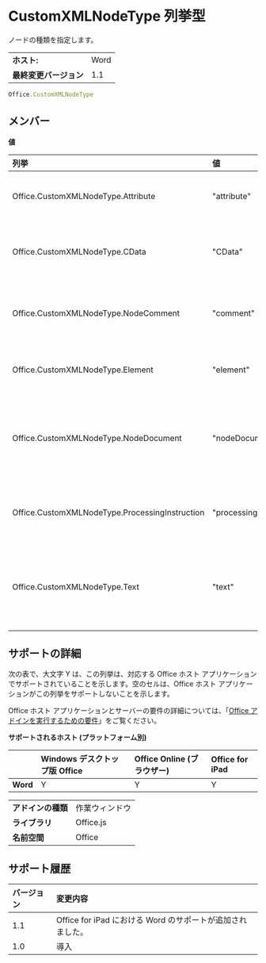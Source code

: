 
# <a name="customxmlnodetype-enumeration"></a>CustomXMLNodeType 列挙型
ノードの種類を指定します。



|||
|:-----|:-----|
|**ホスト:**|Word|
|**最終変更バージョン**|1.1|



```js
Office.CustomXMLNodeType
```


## <a name="members"></a>メンバー


**値**


|**列挙**|**値**|**説明**|
|:-----|:-----|:-----|
|Office.CustomXMLNodeType.Attribute|"attribute"|ノードは属性です。|
|Office.CustomXMLNodeType.CData|"CData"|ノードは CData 型です。|
|Office.CustomXMLNodeType.NodeComment|"comment"|ノードはコメントです。|
|Office.CustomXMLNodeType.Element|"element"|ノードは要素です。|
|Office.CustomXMLNodeType.NodeDocument|"nodeDocument"|ノードはドキュメント要素です。|
|Office.CustomXMLNodeType.ProcessingInstruction|"processingInstruction"|ノードは処理命令です。|
|Office.CustomXMLNodeType.Text|"text"|ノードはテキスト ノードです。|

## <a name="support-details"></a>サポートの詳細


次の表で、大文字 Y は、この列挙は、対応する Office ホスト アプリケーションでサポートされていることを示します。空のセルは、Office ホスト アプリケーションがこの列挙をサポートしないことを示します。

Office ホスト アプリケーションとサーバーの要件の詳細については、「[Office アドインを実行するための要件](../../docs/overview/requirements-for-running-office-add-ins.md)」をご覧ください。


**サポートされるホスト (プラットフォーム別)**


||**Windows デスクトップ版 Office**|**Office Online (ブラウザー)**|**Office for iPad**|
|:-----|:-----|:-----|:-----|
|**Word**|Y|Y|Y|



|||
|:-----|:-----|
|**アドインの種類**|作業ウィンドウ|
|**ライブラリ**|Office.js|
|**名前空間**|Office|

## <a name="support-history"></a>サポート履歴


|**バージョン**|**変更内容**|
|:-----|:-----|
|1.1|Office for iPad における Word のサポートが追加されました。|
|1.0|導入|

